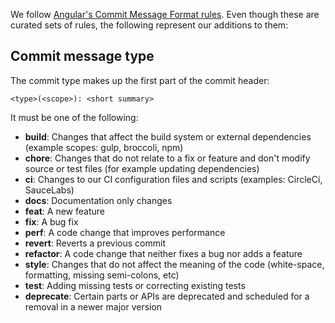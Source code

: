 We follow [Angular's Commit Message Format rules](https://github.com/angular/angular/blob/master/CONTRIBUTING.md#-commit-message-format). Even though these are curated sets of rules, the following represent our additions to them:

## Commit message type

The commit type makes up the first part of the commit header:

```shell
<type>(<scope>): <short summary>
```

It must be one of the following:

- **build**: Changes that affect the build system or external dependencies (example scopes: gulp, broccoli, npm)
- **chore**: Changes that do not relate to a fix or feature and don't modify source or test files (for example updating dependencies)
- **ci**: Changes to our CI configuration files and scripts (examples: CircleCi, SauceLabs)
- **docs**: Documentation only changes
- **feat**: A new feature
- **fix**: A bug fix
- **perf**: A code change that improves performance
- **revert**: Reverts a previous commit
- **refactor**: A code change that neither fixes a bug nor adds a feature
- **style**: Changes that do not affect the meaning of the code (white-space, formatting, missing semi-colons, etc)
- **test**: Adding missing tests or correcting existing tests
- **deprecate**: Certain parts or APIs are deprecated and scheduled for a removal in a newer major version
